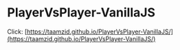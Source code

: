 # PlayerVsPlayer-VanillaJS
Click: [https://taamzid.github.io/PlayerVsPlayer-VanillaJS/](https://taamzid.github.io/PlayerVsPlayer-VanillaJS/)
